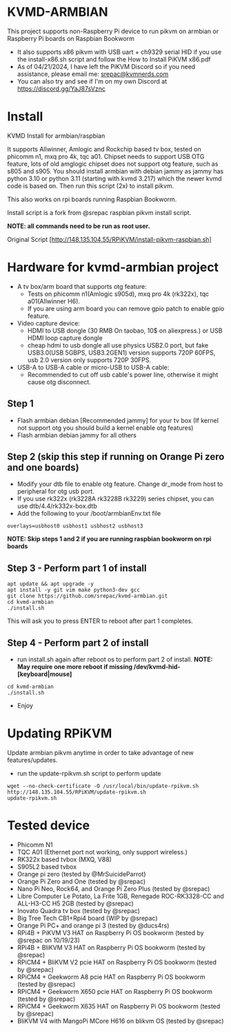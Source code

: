 # KVMD-ARMBIAN
This project supports non-Raspberry Pi device to run pikvm on armbian or Raspberry Pi boards on Raspbian Bookworm
- It also supports x86 pikvm with USB uart + ch9329 serial HID if you use the install-x86.sh script and follow the How to Install PiKVM x86.pdf
- As of 04/21/2024, I have left the PiKVM Discord so if you need assistance, please email me:  srepac@kvmnerds.com
- You can also try and see if I'm on my own Discord at https://discord.gg/YaJ87sVznc

# Install
KVMD Install for armbian/raspbian

It supports Allwinner, Amlogic and Rockchip based tv box, tested on phicomm n1, mxq pro 4k, tqc a01. 
Chipset needs to support USB OTG feature, lots of old amglogic chipset does not support otg feature, such as s805 and s905.
You should install armbian with debian jammy as jammy has python 3.10 or python 3.11 (starting with kvmd 3.217) which the newer kvmd code is based on.
Then run this script (2x) to install pikvm.

This also works on rpi boards running Raspbian Bookworm.

Install script is a fork from @srepac raspbian pikvm install script.

**NOTE:  all commands need to be run as root user.**

Original Script [http://148.135.104.55/RPiKVM/install-pikvm-raspbian.sh]

# Hardware for kvmd-armbian project
* A tv box/arm board that supports otg feature:
    - Tests on phicomm n1(Amlogic s905d), mxq pro 4k (rk322x), tqc a01(Allwinner H6). 
    - If you are using arm board you can remove gpio patch to enable gpio feature.
* Video capture device:
    - HDMI to USB dongle (30 RMB On taobao, 10$ on aliexpress.) or USB HDMI loop capture dongle
    - cheap hdmi to usb dongle all use physics USB2.0 port, but fake USB3.0(USB 5GBPS, USB3.2GEN1) version supports 720P 60FPS,
      usb 2.0 version only supports 720P 30FPS.
* USB-A to USB-A cable or micro-USB to USB-A cable:
    - Recommended to cut off usb cable's power line, otherwise it might cause otg disconnect.

## Step 1
- Flash armbian debian [Recommended jammy] for your tv box (If kernel not support otg you should build a kernel enable otg features)
- Flash armbian debian jammy for all others

## Step 2 (skip this step if running on Orange Pi zero and one boards)
- Modify your dtb file to enable otg feature. Change dr_mode from host to peripheral for otg usb port.
- If you use rk322x (rk3228A rk3228B rk3229) series chipset, you can use dtb/4.4/rk332x-box.dtb 
- Add the following to your /boot/armbianEnv.txt file
```
overlays=usbhost0 usbhost1 usbhost2 usbhost3
```

**NOTE:  Skip steps 1 and 2 if you are running raspbian bookworm on rpi boards**
## Step 3 - Perform part 1 of install
```
apt update && apt upgrade -y
apt install -y git vim make python3-dev gcc
git clone https://github.com/srepac/kvmd-armbian.git
cd kvmd-armbian
./install.sh
```
This will ask you to press ENTER to reboot after part 1 completes.

## Step 4 - Perform part 2 of install
- run install.sh again after reboot os to perform part 2 of install.  **NOTE:  May require one more reboot if missing /dev/kvmd-hid-[keyboard|mouse]**
```
cd kvmd-armbian
./install.sh
```
- Enjoy


# Updating RPiKVM
Update armbian pikvm anytime in order to take advantage of new features/updates.

- run the update-rpikvm.sh script to perform update
```
wget --no-check-certificate -O /usr/local/bin/update-rpikvm.sh http://148.135.104.55/RPiKVM/update-rpikvm.sh
update-rpikvm.sh
```


# Tested device
 - Phicomm N1
 - TQC A01 (Ethernet port not working, only support wireless.)
 - RK322x based tvbox (MXQ, V88)
 - S905L2 based tvbox
 - Orange pi zero (tested by @MrSuicideParrot)
 - Orange Pi Zero and One (tested by @srepac)
 - Nano Pi Neo, Rock64, and Orange Pi Zero Plus (tested by @srepac)
 - Libre Computer Le Potato, La Frite 1GB, Renegade ROC-RK3328-CC and ALL-H3-CC H5 2GB (tested by @srepac)
 - Inovato Quadra tv box (tested by @srepac)
 - Big Tree Tech CB1+Rpi4 board (WIP by @srepac)
 - Orange Pi PC+ and orange pi 3 (tested by @ducs4rs)
 - RPi4B + PiKVM V3 HAT on Raspberry Pi OS bookworm (tested by @srepac on 10/19/23)
 - RPi4B + BliKVM V3 HAT on Raspberry Pi OS bookworm (tested by @srepac)
 - RPiCM4 + BliKVM V2 pcie HAT on Raspberry Pi OS bookworm (tested by @srepac)
 - RPiCM4 + Geekworm A8 pcie HAT on Raspberry Pi OS bookworm (tested by @srepac)
 - RPiCM4 + Geekworm X650 pcie HAT on Raspberry Pi OS bookworm (tested by @srepac)
 - RPiCM4 + Geekworm X635 HAT on Raspberry Pi OS bookworm (tested by @srepac)
 - BliKVM V4 with MangoPi MCore H616 on blikvm OS (tested by @srepac)
